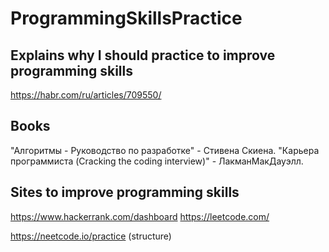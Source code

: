 # ProgrammingSkillsPractice

## Explains why I should practice to improve programming skills

https://habr.com/ru/articles/709550/

## Books

 "Алгоритмы - Руководство по разработке" - Стивена Скиена.
 "Карьера программиста (Cracking the coding interview)" - ЛакманМакДауэлл.

## Sites to improve programming skills

https://www.hackerrank.com/dashboard
https://leetcode.com/


https://neetcode.io/practice (structure)
